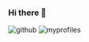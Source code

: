 ### Hi there 👋

![github](https://img.shields.io/badge/Codepen-000000?style=for-the-badge&logo=codepen&logoColor=white)
![myprofiles](https://github-readme-stats.vercel.app/api?username=HEun0420&theme=blue-green)
